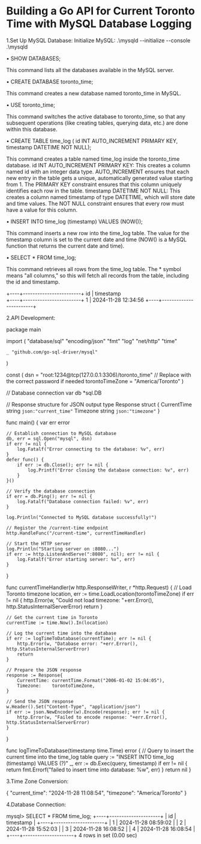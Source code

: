 # Building a Go API for Current Toronto Time with MySQL Database Logging


1.Set Up MySQL Database:
Initialize MySQL:
.\mysqld --initialize --console
.\mysqld

•	SHOW DATABASES;

This command lists all the databases available in the MySQL server.

•	CREATE DATABASE toronto_time;

This command creates a new database named toronto_time in MySQL.

•	USE toronto_time;

This command switches the active database to toronto_time, so that any subsequent operations (like creating tables, querying data, etc.) are done within this database.

•	CREATE TABLE time_log ( id INT AUTO_INCREMENT PRIMARY KEY, timestamp DATETIME NOT NULL);

This command creates a table named time_log inside the toronto_time database.
 id INT AUTO_INCREMENT PRIMARY KEY: This creates a column named id with an integer data type. AUTO_INCREMENT ensures that each new entry in the table gets a unique, automatically generated value starting from 1. The PRIMARY KEY constraint ensures that this column uniquely identifies each row in the table.
timestamp DATETIME NOT NULL: This creates a column named timestamp of type DATETIME, which will store date and time values. The NOT NULL constraint ensures that every row must have a value for this column. 


•	INSERT INTO time_log (timestamp) VALUES (NOW());

This command inserts a new row into the time_log table. The value for the timestamp column is set to the current date and time (NOW() is a MySQL function that returns the current date and time).

•	SELECT * FROM time_log;

This command retrieves all rows from the time_log table. The * symbol means "all columns," so this will fetch all records from the table, including the id and timestamp.

+----+------------------------+
 id     | timestamp           
+----+------------------------+
  1     | 2024-11-28 12:34:56 
+----+------------------------+


 


2.API Development:

package main

import (
    "database/sql"
    "encoding/json"
    "fmt"
    "log"
    "net/http"
    "time"

    _ "github.com/go-sql-driver/mysql"
)

const (
    dsn             = "root:1234@tcp(127.0.0.1:3306)/toronto_time" // Replace with the correct password if needed
    torontoTimeZone = "America/Toronto"
)

// Database connection
var db *sql.DB

// Response structure for JSON output
type Response struct {
    CurrentTime string `json:"current_time"`
    Timezone    string `json:"timezone"`
}

func main() {
    var err error

    // Establish connection to MySQL database
    db, err = sql.Open("mysql", dsn)
    if err != nil {
        log.Fatalf("Error connecting to the database: %v", err)
    }
    defer func() {
        if err := db.Close(); err != nil {
            log.Printf("Error closing the database connection: %v", err)
        }
    }()

    // Verify the database connection
    if err = db.Ping(); err != nil {
        log.Fatalf("Database connection failed: %v", err)
    }

    log.Println("Connected to MySQL database successfully!")

    // Register the /current-time endpoint
    http.HandleFunc("/current-time", currentTimeHandler)

    // Start the HTTP server
    log.Println("Starting server on :8080...")
    if err := http.ListenAndServe(":8080", nil); err != nil {
        log.Fatalf("Error starting server: %v", err)
    }
}

func currentTimeHandler(w http.ResponseWriter, r *http.Request) {
    // Load Toronto timezone
    location, err := time.LoadLocation(torontoTimeZone)
    if err != nil {
        http.Error(w, "Could not load timezone: "+err.Error(), http.StatusInternalServerError)
        return
    }

    // Get the current time in Toronto
    currentTime := time.Now().In(location)

    // Log the current time into the database
    if err := logTimeToDatabase(currentTime); err != nil {
        http.Error(w, "Database error: "+err.Error(), http.StatusInternalServerError)
        return
    }

    // Prepare the JSON response
    response := Response{
        CurrentTime: currentTime.Format("2006-01-02 15:04:05"),
        Timezone:    torontoTimeZone,
    }

    // Send the JSON response
    w.Header().Set("Content-Type", "application/json")
    if err := json.NewEncoder(w).Encode(response); err != nil {
        http.Error(w, "Failed to encode response: "+err.Error(), http.StatusInternalServerError)
    }
}

func logTimeToDatabase(timestamp time.Time) error {
    // Query to insert the current time into the time_log table
    query := "INSERT INTO time_log (timestamp) VALUES (?)"
    _, err := db.Exec(query, timestamp)
    if err != nil {
        return fmt.Errorf("failed to insert time into database: %w", err)
    }
    return nil
}


3.Time Zone Conversion:

{
    "current_time": "2024-11-28 11:08:54",
    "timezone": "America/Toronto"
}


4.Database Connection:
 
mysql> SELECT * FROM time_log;
+----+---------------------+
| id | timestamp           |
+----+---------------------+
|  1 | 2024-11-28 08:59:02 |
|  2 | 2024-11-28 15:52:03 |
|  3 | 2024-11-28 16:08:52 |
|  4 | 2024-11-28 16:08:54 |
+----+---------------------+
4 rows in set (0.00 sec)

 
 

